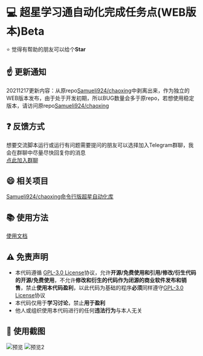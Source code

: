 # :computer: 超星学习通自动化完成任务点(WEB版本)Beta

:star: 觉得有帮助的朋友可以给个**Star**

## :point_up: 更新通知

20211217更新内容：从原repo[Samueli924/chaoxing](https://github.com/Samueli924/chaoxing)中剥离出来，作为独立的WEB版本发布，由于处于开发初期，所以BUG数量会多于原repo，若想使用稳定版本，请访问原repo[Samueli924/chaoxing](https://github.com/Samueli924/chaoxing)

## :question: 反馈方式  

想要交流脚本运行或运行有问题需要提问的朋友可以选择加入Telegram群聊，我会在群聊中尽量尽快回复你的消息  
[点此加入群聊](https://t.me/samueli924)  

## :smile: 相关项目

[Samueli924/chaoxing命令行版超星自动化库](https://github.com/Samueli924/chaoxing)

## :books: 使用方法

[使用文档](https://blog.samuelchen.cn/archives/samueli924chaoxingweb-readme)

## :warning: 免责声明
- 本代码遵循 [GPL-3.0 License](https://github.com/Samueli924/chaoxing/blob/main/LICENSE)协议，允许**开源/免费使用和引用/修改/衍生代码的开源/免费使用**，不允许**修改和衍生的代码作为闭源的商业软件发布和销售**，禁止**使用本代码盈利**，以此代码为基础的程序**必须**同样遵守[GPL-3.0 License](https://github.com/Samueli924/chaoxing/blob/main/LICENSE)协议  
- 本代码仅用于**学习讨论**，禁止**用于盈利**
- 他人或组织使用本代码进行的任何**违法行为**与本人无关

## 🔖 使用截图
![预览](https://user-images.githubusercontent.com/65054820/146626354-9e179fab-8c67-451f-862b-f57167d99632.png)
![预览2](https://user-images.githubusercontent.com/65054820/146626356-d6d283cc-ba3e-4674-8013-c2148b6e355c.png)
